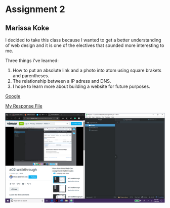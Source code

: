 # Assignment 2
## Marissa Koke


I decided to take this class because I wanted to get a better understanding of web design and it is one of the electives that sounded more interesting to me.

Three things i've learned:
1. How to put an absolute link and a photo into atom using square brakets and parentheses.
2. The relationship between a IP adress and DNS.
3. I hope to learn more about building a website for future purposes.


[Google](https://www.google.com/)

[My Response File](./response.txt)

![Screenshot Image](./images/screenshota02.png)
